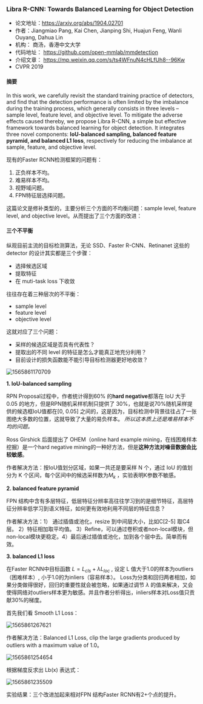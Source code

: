 ### Libra R-CNN: Towards Balanced Learning for Object Detection
- 论文地址：https://arxiv.org/abs/1904.02701
- 作者：Jiangmiao Pang, Kai Chen, Jianping Shi, Huajun Feng, Wanli Ouyang, Dahua Lin
- 机构： 商汤，香港中文大学
- 代码地址： https://github.com/open-mmlab/mmdetection
- 介绍文章： https://mp.weixin.qq.com/s/ts4WFnuN4cHLfUh8--96Kw
- CVPR 2019 

#### 摘要
In this work, we carefully revisit the standard training practice of detectors, and find that the detection performance is often limited by the imbalance during the training process, which generally consists in three levels – sample level, feature level, and objective level. To mitigate the adverse effects caused thereby, we propose Libra R-CNN, a simple but effective framework towards balanced learning for object detection. It integrates three novel components: **IoU-balanced sampling, balanced feature pyramid, and balanced L1 loss**, respectively for reducing the imbalance at sample, feature, and objective level.

现有的Faster RCNN检测框架的问题有：

1. 正负样本不均。
2. 难易样本不均。
3. 视野域问题。
4. FPN特征层选择问题。

这篇论文是修补类型的，主要分析三个方面的不均衡问题：sample level, feature level, and objective level。从而提出了三个方面的改进：

#### 三个不平衡

纵观目前主流的目标检测算法，无论 SSD、Faster R-CNN、Retinanet 这些的 detector 的设计其实都是三个步骤： 
- 选择候选区域 
- 提取特征 
- 在 muti-task loss 下收敛 

往往存在着三种层次的不平衡： 
- sample level
- feature level
- objective level 

这就对应了三个问题： 
- 采样的候选区域是否具有代表性？
- 提取出的不同 level 的特征是怎么才能真正地充分利用？
- 目前设计的损失函数能不能引导目标检测器更好地收敛？

![1565861170709](D:\Notes\raw_images\1565861170709.png)

**1. IoU-balanced sampling**

RPN Proposal过程中，作者统计得到60% 的**hard negative**都落在 IoU 大于 0.05 的地方，但是RPN随机采样机制只提供了 30%，也就是说70%随机采样提供的候选框IoU值都在[0, 0.05] 之间的，这是因为，目标检测中背景往往占了一张图绝大多数的位置，这就导致了大量的易负样本。 *所以这本质上还是难易样本不均的问题。*

Ross Girshick 后面提出了 OHEM（online hard example mining，在线困难样本挖掘）是一个hard negative mining的一种好方法，但是**这种方法对噪音数据会比较敏感**。

作者解决方法：按IoU值划分区域，如果一共还是要采样 N 个，通过 IoU 的值划分为 K 个区间，每个区间中的候选采样数为$M_k$ ，实验表明K参数不敏感。

**2. balanced feature pyramid**

FPN 结构中含有多层特征，低层特征分辨率高往往学习到的是细节特征，高层特征分辨率低学习到语义特征，如何更有效地利用不同层的特征信息？

作者解决方法：1） 通过插值或池化，resize 到中间层大小，比如C[2-5] 取C4层。 2）特征相加取平均值。 3）Refine，可以通过卷积或者non-local模块，但non-local模块更稳定。4）最后通过插值或池化，加到各个层中去。简单而有效。

**3. balanced L1 loss**

在Faster RCNN中目标函数 $L = L_{cls}+\lambda L_{loc}$ , 设定 L 值大于1.0的样本为outliers（困难样本）, 小于1.0的为inliers（容易样本）。 Loss为分类和回归两者相加，如果分类做得很好，回归的重要性就会被忽略，如果通过调节 $\lambda$ 的值来解决，又会使得网络对outliers样本更为敏感。并且作者分析得出，inliers样本对Loss值只贡献30%的梯度。

首先我们看 Smooth L1 Loss：

![1565861267621](D:\Notes\raw_images\1565861267621.png)

作者解决方法：Balanced L1 Loss, clip the large gradients produced by outliers with a maximum value of 1.0。

![1565861254654](D:\Notes\raw_images\1565861254654.png)

根据梯度反求出 Lb(x) 表达式：

![1565861235509](D:\Notes\raw_images\1565861235509.png)

实验结果：三个改进加起来相对FPN 结构Faster RCNN有2+个点的提升。